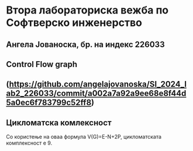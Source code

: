 # Втора лабораториска вежба по Софтверско инженерство
## Ангела Јованоска, бр. на индекс 226033
## Control Flow graph
## (https://github.com/angelajovanoska/SI_2024_lab2_226033/commit/a002a7a92a9ee68e8f44d5a0ec6f783799c52ff8)
## Цикломатска комлексност
Со користење на оваа формула V(G)=E-N+2P, цикломатската комплексност е 9.
